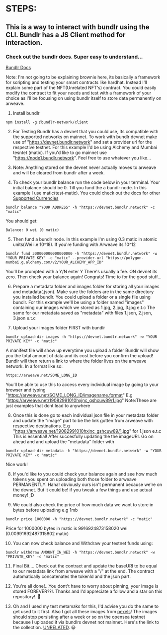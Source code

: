 # STEPS:
## This is a way to interact with bundlr using the CLI. Bundlr has a JS Client method for interaction.
### Check out the bundlr docs. Super easy to understand... 
[Bundlr Docs](https://docs.bundlr.network/)

Note: I'm not going to be explaining brownie here, its basically a framework for scripting and testing your smart contracts like hardhat. Instead I'll explain some part of the NFT(Unrelated NFT's) contract. You could easily modify the contract to fit your needs and test with a framework of your choice as I'll be focusing on using bundlr itself to store data permanently on arweave.

1. Install bundlr 
```
npm install -g @bundlr-network/client
```
2. For Testing Bundlr has a devnet that you could use, Its compatible with the supported networks on mainnet. To work with bundlr devnet make use of "https://devnet.bundlr.network" and set a provider url for the respective testnet. For this example I'd be using Alchemy and Mumbai tesntet (matic). If you'd like to go mainnet use "https://node1.bundlr.network". Feel free to use whatever you like...

3. Note: Anything stored on the devnet never actually moves to arweave and will be cleared from bundlr after a week.

4. To check your bundlr balance run the code below in your terminal. Your initial balance should be 0. Till you fund the a bundlr node. In this example I use matic(test-matic). You could check out the docs for other [Supported Currencies](https://docs.bundlr.network/docs/currencies)
```
bundlr balance "YOUR ADDRESS" -h "https://devnet.bundlr.network" -c "matic"
```
You should get:
```
Balance: 0 wei (0 matic)
```

5. Then fund a bundlr node. In this example I'm using 0.3 matic in atomic units(Wei i.e 10^18). If you're funding with Arweave its 10^12
```
bundlr fund 300000000000000000 -h "https://devnet.bundlr.network" -w "YOUR PRIVATE KEY" -c "matic" --provider-url "https://polygon-mumbai.g.alchemy.com/v2/YOUR_ALCHEMY_APP_ID"
```
You'll be prompted with a Y/N
enter Y
There's usually a fee. ON devnet its zero.
Then check your balance again!
Congrats! Time to for the good stuff...

6. Prepare a metadata folder and images folder for storing all your images and metadata(.json). Make sure the folders are in the same directory you installed bundlr. You could upload a folder or a single file using bundlr. For this example we'll be using a folder named "images" containing our images which we stored as 1.jpg, 2.jpg, 3.jpg e.t.c The same for our metadata saved as "metadata" with files 1.json, 2.json, 3.json e.t.c

7. Upload your images folder FIRST with bundlr
```
bundlr upload-dir images -h "https://devnet.bundlr.network" -w "YOUR PRIVATE KEY" -c "matic"
```
A manifest file will show up everytime you upload a folder
Bundlr will show you the total amount of data and its cost before you confirm the upload!
Bundlr will then return a link to where the folder lives on the arweave network. In a format like so:
```
https://arweave.net/SOME_LONG_ID
```

You'll be able to use this to access every individual image by going to your browser and typing
"https://arweave.net/SOME_LONG_ID/imagename.format"
E.g
"https://arweave.net/19082991010hxjnc_gshcuw89/1.jpg"
Note:These are just examples that dont lead to anywhere

8. Once this is done go to each individual json file in your metadata folder and update the "image" part to be the link gotten from arweave with respective destinations. E.g "https://arweave.net/19082991010hxjnc_gshcuw89/1.jpg" for 1.json e.t.c
This is essential!
After succesfully updating the the imageURI.
Go on ahead and and upload the "metadata" folder with
```
bundlr upload-dir metadata -h "https://devnet.bundlr.network" -w "YOUR PRIVATE KEY" -c "matic"
```
Nice work!

8. If you'd like to you could check your balance again and see how much tokens you spent on uploading both those folder to arweave PERMANENTLY. Haha! obviously ours isn't permanent because we're on the devnet. But it could be! if you tweak a few things and use actual money! ;D

9. We could also check the price of how much data we want to store in bytes before uploading e.g 1mb
```
bundlr price 1000000 -h "https://devnet.bundlr.network" -c "matic"
```
Price for 1000000 bytes in matic is 9916924873158020 wei (0.00991692487315802 matic)

10. You can now check balance and Withdraw your testnet funds using:
```
bundlr withdraw AMOUNT_IN_WEI -h "https://devnet.bundlr.network" -w "PRIVATE_KEY" -c "matic"
```

11. Final Bit.... Check out the contract and update the baseURI to be equal to our metadata link from arweave with a "/" at the end. The contract automatically concatenates the tokenId and the json part.

12. You're all done!...You dont't have to worry about pinning, your image is stored FOREVER??!. Thanks and I'd appreciate a follow and a star on this repository!. :cowboy_hat_face:

13. Oh and I used my test metamaks for this, I'd advise you do the same to get used to it first. Also I got all these images from [pexels](https://www.pexels.com/)! The images should stop persisting after a week or so on the opensea testnet because I uploaded it via bundlrs devnet not mainnet. Here's the link to the collection. [UNRELATED](https://testnets.opensea.io/collection/unrelated-v3). :grinning: 	


